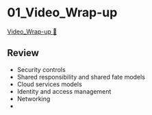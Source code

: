 # 01_Video_Wrap-up

[Video_Wrap-up &#128279;](https://www.coursera.org/learn/introduction-to-security-principles-in-cloud-computing/lecture/RTmY7/wrap-up)

## Review

- Security controls
- Shared responsibility and shared fate models
- Cloud services models
- Identity and access management
- Networking
-
